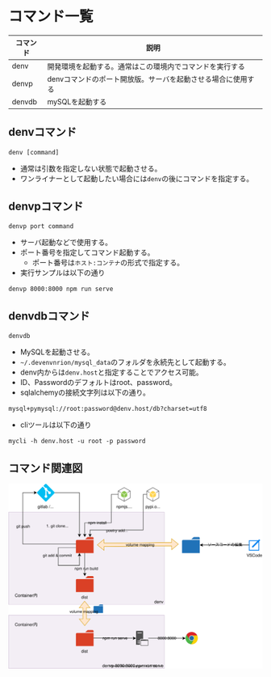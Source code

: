 # コマンド一覧

|コマンド|説明|
|-|-|
|denv  |開発環境を起動する。通常はこの環境内でコマンドを実行する|
|denvp |denvコマンドのポート開放版。サーバを起動させる場合に使用する|
|denvdb|mySQLを起動する|

## denvコマンド

```
denv [command]
```

* 通常は引数を指定しない状態で起動させる。
* ワンライナーとして起動したい場合には`denv`の後にコマンドを指定する。

## denvpコマンド

```
denvp port command
```

* サーバ起動などで使用する。
* ポート番号を指定してコマンド起動する。
  * ポート番号は`ホスト:コンテナ`の形式で指定する。
* 実行サンプルは以下の通り

```
denvp 8000:8000 npm run serve
```

## denvdbコマンド

```
denvdb
```

* MySQLを起動させる。
* `~/.devenvnrion/mysql_data`のフォルダを永続先として起動する。
* denv内からは`denv.host`と指定することでアクセス可能。
* ID、Passwordのデフォルトはroot、password。
* sqlalchemyの接続文字列は以下の通り。

```
mysql+pymysql://root:password@denv.host/db?charset=utf8
```

* cliツールは以下の通り

```
mycli -h denv.host -u root -p password 
```

## コマンド関連図

<img src='img/commands.svg'>
